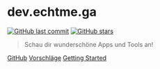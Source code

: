 # dev.echtme.ga 

[![GitHub last commit](https://img.shields.io/github/last-commit/echtme-ga/dev.svg?style=flat)]()
[![GitHub stars](https://img.shields.io/github/stars/echtme-ga/dev.svg?style=social&label=Stars&style=plastic)]()

> Schau dir wunderschöne Apps und Tools an!

[GitHub](https://github.com/gitpages/docs/)
[Vorschläge](https://matrix.to/#/#vorschlaege:matrix.org)
[Getting Started](#echtmega)
